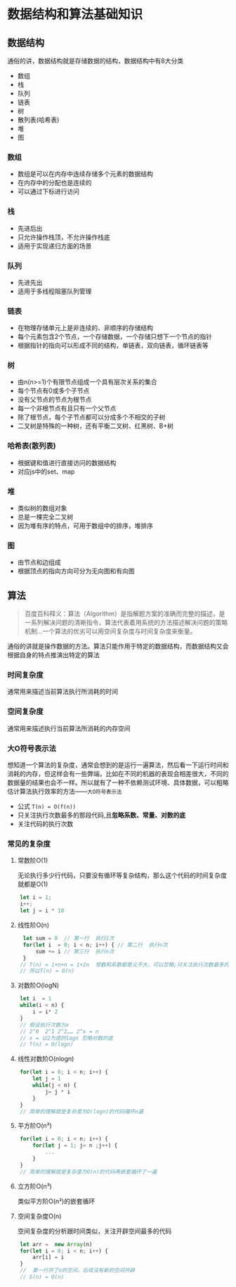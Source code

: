 # 数据结构和算法基础知识



## 数据结构

通俗的讲，数据结构就是存储数据的结构，数据结构中有8大分类

* 数组
* 栈
* 队列
* 链表
* 树
* 散列表(哈希表)
* 堆
* 图

### 数组

* 数组是可以在内存中连续存储多个元素的数据结构
* 在内存中的分配也是连续的
* 可以通过下标进行访问

### 栈

* 先进后出
* 只允许操作栈顶，不允许操作栈底
* 适用于实现递归方面的场景

### 队列

* 先进先出
* 适用于多线程阻塞队列管理

### 链表

* 在物理存储单元上是非连续的、非顺序的存储结构
* 每个元素包含2个节点，一个存储数据，一个存储只想下一个节点的指针
* 根据指针的指向可以形成不同的结构，单链表，双向链表，循环链表等

### 树

* 由n(n>=1)个有限节点组成一个具有层次关系的集合
* 每个节点有0或多个子节点
* 没有父节点的节点为根节点
* 每一个非根节点有且只有一个父节点
* 除了根节点，每个子节点都可以分成多个不相交的子树
* 二叉树是特殊的一种树，还有平衡二叉树、红黑树、B+树

### 哈希表(散列表)

* 根据键和值进行直接访问的数据结构
* 对应js中的set、map

### 堆

* 类似树的数组对象
* 总是一棵完全二叉树
* 因为堆有序的特点，可用于数组中的排序，堆排序

### 图

* 由节点和边组成
* 根据顶点的指向方向可分为无向图和有向图




## 算法

> 百度百科释义：算法（Algorithm）是指解题方案的准确而完整的描述，是一系列解决问题的清晰指令，算法代表着用系统的方法描述解决问题的策略机制...一个算法的优劣可以用空间复杂度与时间复杂度来衡量。

通俗的讲就是操作数据的方法。算法只能作用于特定的数据结构，而数据结构又会根据自身的特点推演出特定的算法

### 时间复杂度
通常用来描述当前算法执行所消耗的时间

### 空间复杂度
通常用来描述执行当前算法所消耗的内存空间

### 大O符号表示法

想知道一个算法的复杂度，通常会想到的是运行一遍算法，然后看一下运行时间和消耗的内存，但这样会有一些弊端，比如在不同的机器的表现会相差很大，不同的数据量的结果也会不一样。所以就有了一种不依赖测试环境、具体数据，可以粗略估计算法执行效率的方法——`大O符号表示法`

* 公式 `T(n) = O(f(n))`
* 只关注执行次数最多的那段代码,且**忽略系数、常量、对数的底**
* 关注代码的执行次数


### 常见的复杂度

1. 常数阶O(1)

    无论执行多少行代码，只要没有循环等复杂结构，那么这个代码的时间复杂度就都是O(1)

```js
    let i = 1;
    i++;
    let j = i * 10

```

2. 线性阶O(n) 

```js
     let sum = 0  // 第一行  执行1次
     for(let i  = 0; i < n; i++) { // 第二行  执行n次
         sum += i // 第三行  执行n次
     }
    // T(n) = 1+n+n = 1+2n  常数和系数都意义不大，可以忽略;只关注执行次数最多的那行代码
    // 所以T(n) = O(n)
```
3. 对数阶O(logN)

```js
    let i  = 1
    while(i < n) {
        i = i* 2
    }
    // 假设执行次数为x
    // 2^0  2^1 2^2…… 2^x = n
    // x = 以2为底的logn 忽略对数的底
    // T(n) = O(logn)
```

4. 线性对数阶O(nlogn)

```js
    for(let i = 0; i < n; i++) {
        let j = 1
        while(j < n) {
            j= j * i
        }
    }
    // 简单的理解就是复杂度为O(logn)的代码循环n遍

```
5. 平方阶O(n²)

```js
    for(let i = 0; i < n; i++) {
        for(let j = 1; j< n ;j++) {
            ...
        }
    }
    // 简单的理解就是复杂度为O(n)的代码再嵌套循环了一遍

```
6. 立方阶O(n³)

    类似平方阶O(n²)的嵌套循环


7. 空间复杂度O(n)

    空间复杂度的分析跟时间类似，关注开辟空间最多的代码

```js 
    let arr =  new Array(n)
    for(let i = 0; i < n; i++) {
        arr[i] = i
    }
    //  第一行开了n的空间，后续没有新的空间开辟
    // S(n) = O(n)
```